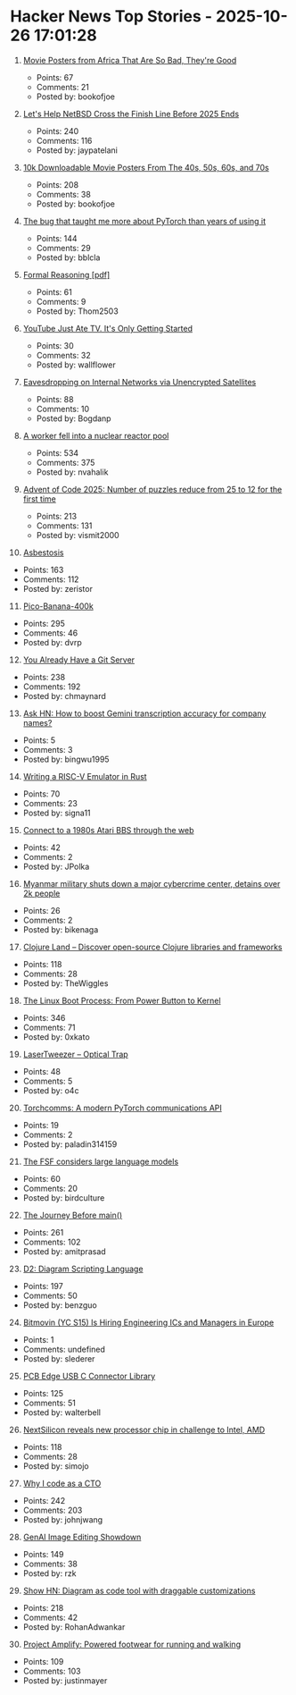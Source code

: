 # Hacker News Top Stories - 2025-10-26 17:01:28

1. [Movie Posters from Africa That Are So Bad, They're Good](https://www.utterlyinteresting.com/post/bizarre-movie-posters-from-africa-that-are-so-bad-they-re-good)
   - Points: 67
   - Comments: 21
   - Posted by: bookofjoe

2. [Let's Help NetBSD Cross the Finish Line Before 2025 Ends](https://mail-index.netbsd.org/netbsd-users/2025/10/26/msg033327.html)
   - Points: 240
   - Comments: 116
   - Posted by: jaypatelani

3. [10k Downloadable Movie Posters From The 40s, 50s, 60s, and 70s](https://hrc.contentdm.oclc.org/digital/collection/p15878coll84/search)
   - Points: 208
   - Comments: 38
   - Posted by: bookofjoe

4. [The bug that taught me more about PyTorch than years of using it](https://elanapearl.github.io/blog/2025/the-bug-that-taught-me-pytorch/)
   - Points: 144
   - Comments: 29
   - Posted by: bblcla

5. [Formal Reasoning [pdf]](https://cs.ru.nl/~freek/courses/fr-2025/public/fr.pdf)
   - Points: 61
   - Comments: 9
   - Posted by: Thom2503

6. [YouTube Just Ate TV. It's Only Getting Started](https://www.hollywoodreporter.com/business/digital/youtube-impact-tv-sports-late-night-comedy-shows-1236400353/)
   - Points: 30
   - Comments: 32
   - Posted by: wallflower

7. [Eavesdropping on Internal Networks via Unencrypted Satellites](https://satcom.sysnet.ucsd.edu/)
   - Points: 88
   - Comments: 10
   - Posted by: Bogdanp

8. [A worker fell into a nuclear reactor pool](https://www.nrc.gov/reading-rm/doc-collections/event-status/event/2025/20251022en?brid=vscAjql9kZL1FfGE7TYHVw#en57996:~:text=TRANSPORT%20OF%20CONTAMINATED%20PERSON%20OFFSITE)
   - Points: 534
   - Comments: 375
   - Posted by: nvahalik

9. [Advent of Code 2025: Number of puzzles reduce from 25 to 12 for the first time](https://adventofcode.com/2025/about#faq_num_days)
   - Points: 213
   - Comments: 131
   - Posted by: vismit2000

10. [Asbestosis](https://diamondgeezer.blogspot.com/2025/10/asbestosis.html)
   - Points: 163
   - Comments: 112
   - Posted by: zeristor

11. [Pico-Banana-400k](https://github.com/apple/pico-banana-400k)
   - Points: 295
   - Comments: 46
   - Posted by: dvrp

12. [You Already Have a Git Server](https://maurycyz.com/misc/easy_git/)
   - Points: 238
   - Comments: 192
   - Posted by: chmaynard

13. [Ask HN: How to boost Gemini transcription accuracy for company names?](undefined)
   - Points: 5
   - Comments: 3
   - Posted by: bingwu1995

14. [Writing a RISC-V Emulator in Rust](https://book.rvemu.app/)
   - Points: 70
   - Comments: 23
   - Posted by: signa11

15. [Connect to a 1980s Atari BBS through the web](https://www.southernamis.com/ataribbsconnect)
   - Points: 42
   - Comments: 2
   - Posted by: JPolka

16. [Myanmar military shuts down a major cybercrime center, detains over 2k people](https://apnews.com/article/scam-centers-cybercrime-myanmar-a2c9fda85187121e51bd0efdf29c81da)
   - Points: 26
   - Comments: 2
   - Posted by: bikenaga

17. [Clojure Land – Discover open-source Clojure libraries and frameworks](https://clojure.land/)
   - Points: 118
   - Comments: 28
   - Posted by: TheWiggles

18. [The Linux Boot Process: From Power Button to Kernel](https://www.0xkato.xyz/linux-boot/)
   - Points: 346
   - Comments: 71
   - Posted by: 0xkato

19. [LaserTweezer – Optical Trap](https://www.gaudi.ch/GaudiLabs/?page_id=578)
   - Points: 48
   - Comments: 5
   - Posted by: o4c

20. [Torchcomms: A modern PyTorch communications API](https://pytorch.org/blog/torchcomms/)
   - Points: 19
   - Comments: 2
   - Posted by: paladin314159

21. [The FSF considers large language models](https://lwn.net/Articles/1040888/)
   - Points: 60
   - Comments: 20
   - Posted by: birdculture

22. [The Journey Before main()](https://amit.prasad.me/blog/before-main)
   - Points: 261
   - Comments: 102
   - Posted by: amitprasad

23. [D2: Diagram Scripting Language](https://d2lang.com/tour/intro/)
   - Points: 197
   - Comments: 50
   - Posted by: benzguo

24. [Bitmovin (YC S15) Is Hiring Engineering ICs and Managers in Europe](https://bitmovin.com/careers)
   - Points: 1
   - Comments: undefined
   - Posted by: slederer

25. [PCB Edge USB C Connector Library](https://github.com/AnasMalas/pcb-edge-usb-c)
   - Points: 125
   - Comments: 51
   - Posted by: walterbell

26. [NextSilicon reveals new processor chip in challenge to Intel, AMD](https://www.reuters.com/business/nextsilicon-reveals-new-processor-chip-challenge-intel-amd-2025-10-22/)
   - Points: 118
   - Comments: 28
   - Posted by: simojo

27. [Why I code as a CTO](https://www.assembled.com/blog/why-i-code-as-a-cto)
   - Points: 242
   - Comments: 203
   - Posted by: johnjwang

28. [GenAI Image Editing Showdown](https://genai-showdown.specr.net/)
   - Points: 149
   - Comments: 38
   - Posted by: rzk

29. [Show HN: Diagram as code tool with draggable customizations](https://github.com/RohanAdwankar/oxdraw)
   - Points: 218
   - Comments: 42
   - Posted by: RohanAdwankar

30. [Project Amplify: Powered footwear for running and walking](https://about.nike.com/en/newsroom/releases/nike-project-amplify-official-images)
   - Points: 109
   - Comments: 103
   - Posted by: justinmayer

